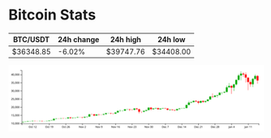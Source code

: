 # Bitcoin Stats

BTC/USDT|24h change|24h high|24h low|
|---|---|---|---|
|$36348.85|-6.02%|$39747.76|$34408.00|

<img src="./chart.svg">
